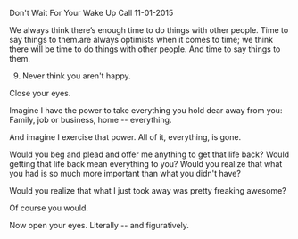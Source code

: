 Don't Wait For Your Wake Up Call
11-01-2015










We always think there’s enough time to do things with other people. Time to say things to them.are always optimists when it comes to time; we think there will be time to do things with other people. And time to say things to them.




9. Never think you aren't happy.

Close your eyes.

Imagine I have the power to take everything you hold dear away from you: Family, job or business, home -- everything.

And imagine I exercise that power. All of it, everything, is gone.

Would you beg and plead and offer me anything to get that life back? Would getting that life back mean everything to you? Would you realize that what you had is so much more important than what you didn't have?

Would you realize that what I just took away was pretty freaking awesome?

Of course you would.

Now open your eyes. Literally -- and figuratively.